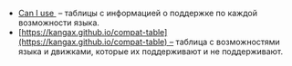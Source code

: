 
- [Can I use ](http://caniuse.com/) – таблицы с информацией о поддержке по каждой возможности языка. 
- [https://kangax.github.io/compat-table](https://kangax.github.io/compat-table) – таблица с возможностями языка и движками, которые их поддерживают и не поддерживают.